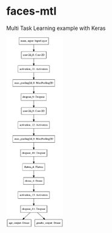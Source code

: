 # faces-mtl
Multi Task Learning example with Keras

<img src="model.png" alt="drawing" width="150" height="500"/>
